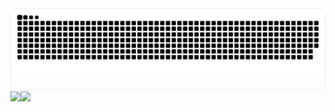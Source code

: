 



<div>
    <div style="border: 1px solid #eee; border-radius: 5px;" >
        <picture>
            <source media="(prefers-color-scheme: dark)"
                srcset="https://raw.githubusercontent.com/Xie-Muxi/Xie-Muxi/output/github-contribution-grid-snake-dark.svg">
            <source media="(prefers-color-scheme: light)"
                srcset="https://raw.githubusercontent.com/Xie-Muxi/Xie-Muxi/output/github-contribution-grid-snake.svg">
            <img alt="github contribution grid snake animation"
                src="https://raw.githubusercontent.com/Xie-Muxi/Xie-Muxi/output/github-contribution-grid-snake.svg">
        </picture>
        <br />
        <br />
    </div>
    <div>
        <span>
            <img align="center"
                src='https://github-readme-stats.vercel.app/api/top-langs/?username=Xie-Muxi&layout=compact&hide_progress=false&theme=transparent&hide_border=true' /><img
                align="center"
                src='https://github-readme-stats.vercel.app/api?username=Xie-Muxi&rank_icon=github&theme=transparent&hide_border=true' /></span>
    </div>
</div>





<!--
**Xie-Muxi/Xie-Muxi** is a ✨ _special_ ✨ repository because its `README.md` (this file) appears on your GitHub profile.

Here are some ideas to get you started:

- 🔭 I’m currently working on ...
- 🌱 I’m currently learning ...
- 👯 I’m looking to collaborate on ...
- 🤔 I’m looking for help with ...
- 💬 Ask me about ...
- 📫 How to reach me: ...
- 😄 Pronouns: ...
- ⚡ Fun fact: ...
  -->

